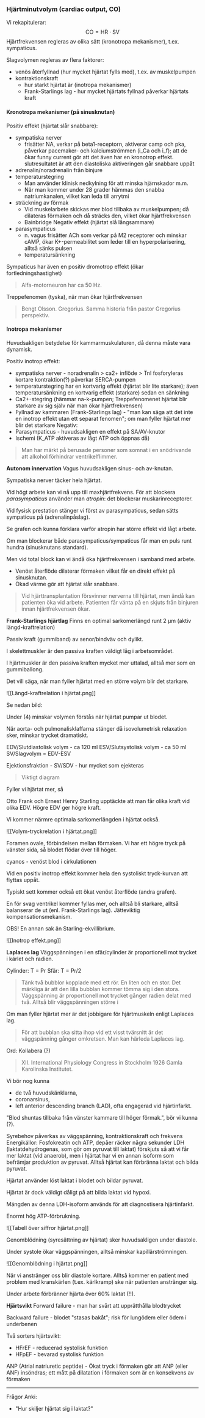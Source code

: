 ### Hjärtminutvolym (cardiac output, CO)
Vi rekapitulerar:
$$\text{CO}=\text{HR}\cdot \text{SV}$$
Hjärtfrekvensen regleras av olika sätt (kronotropa mekanismer), t.ex. sympaticus.

Slagvolymen regleras av flera faktorer:
- venös återfyllnad (hur mycket hjärtat fylls med), t.ex. av muskelpumpen
- kontraktionskraft
	- hur starkt hjärtat är (inotropa mekanismer)
	- Frank-Starlings lag - hur mycket hjärtats fyllnad påverkar hjärtats kraft


#### Kronotropa mekanismer (på sinusknutan)
Positiv effekt (hjärtat slår snabbare):
- sympatiska nerver
	- frisätter NA, verkar på beta1-receptorn, aktiverar camp och pka, påverkar pacemaker- och kalciumströmmen (i_Ca och i_f); att de ökar funny current gör att det även har en kronotrop effekt. slutresultatet är att den diastoliska aktiveringen går snabbare uppåt
- adrenalin/noradrenalin från binjure
- temperaturstegring
	- Man använder klinisk nedkylning för att minska hjärnskador m.m.
	- När man kommer under 28 grader hämmas den snabba natriumkanalen, vilket kan leda till arrytmi
- sträckning av förmak
	- Vid muskelarbete skickas mer blod tillbaka av muskelpumpen; då dilateras förmaken och då sträcks den, vilket ökar hjärtfrekvensen
	- Bainbridge
Negativ effekt (hjärtat slå långsammare)
- parasympaticus
	- n. vagus frisätter ACh som verkar på M2 receptorer och minskar cAMP, ökar K+-permeabilitet som leder till en hyperpolarisering, alltså sänks pulsen
	- temperatursänkning

Sympaticus har även en positiv dromotrop effekt (ökar fortledningshastighet)

> Alfa-motorneuron har ca 50 Hz.

Treppefenomen (tyska), när man ökar hjärtfrekvensen 

> Bengt Olsson. Gregorius. Samma historia från pastor Gregorius perspektiv.

#### Inotropa mekanismer
Huvudsakligen betydelse för kammarmuskulaturen, då denna måste vara dynamisk.

Positiv inotrop effekt:
- sympatiska nerver - noradrenalin > ca2+ inflöde > TnI fosforyleras kortare kontraktion(?) påverkar SERCA-pumpen
- temperaturstegring har en kortvarig effekt (hjärtat blir lite starkare); även temperatursänkning en kortvarig effekt (starkare) sedan en sänkning
- Ca2+-stegring (hämmar na-k-pumpen; Treppefenomenet hjärtat blir starkare av sig själv när man ökar hjärtfrekvensen)
- Fyllnad av kammaren (Frank-Starlings lag) - "man kan säga att det inte en inotrop effekt utan ett separat fenomen"; om man fyller hjärtat mer blir det starkare
Negativ:
- Parasympaticus - huvudsakligen en effekt på SA/AV-knutor
- Ischemi (K_ATP aktiveras av lågt ATP och öppnas då)


> Man har märkt på berusade personer som somnat i en snödrivande att alkohol förhindrar ventrikelflimmer.

**Autonom innervation**
Vagus huvudsakligen sinus- och av-knutan.

Sympatiska nerver täcker hela hjärtat.

Vid högt arbete kan vi nå upp till maxhjärtfrekvens. För att blockera *parasympaticus* använder man *atropin*: det blockerar muskarinreceptorer.

Vid fysisk prestation stänger vi först av parasympaticus, sedan sätts sympaticus på (adrenalinpåslag).

Se grafen och kunna förklara varför atropin har större effekt vid lågt arbete.

Om man blockerar både parasympaticus/sympaticus får man en puls runt hundra (sinusknutans standard).

Men vid total block kan vi ändå öka hjärtfrekvensen i samband med arbete.
- Venöst återflöde dilaterar förmaken vilket får en direkt effekt på sinusknutan.
- Ökad värme gör att hjärtat slår snabbare.

> Vid hjärttransplantation försvinner nerverna till hjärtat, men ändå kan patienten öka vid arbete. Patienten får vänta på en skjuts från binjuren innan hjärtfrekvensen ökar.

**Frank-Starlings hjärtlag**
Finns en optimal sarkomerlängd runt 2 μm (aktiv längd-kraftrelation)

Passiv kraft (gummiband) av senor/bindväv och dylikt.

I skelettmuskler är den passiva kraften väldigt låg i arbetsområdet.

I hjärtmuskler är den passiva kraften mycket mer uttalad, alltså mer som en gummiballong.

Det vill säga, när man fyller hjärtat med en större volym blir det starkare.

![[Längd-kraftrelation i hjärtat.png]]

Se nedan bild:

Under (4) minskar volymen förstås när hjärtat pumpar ut blodet.

När aorta- och pulmonalisklaffarna stänger då isovolumetrisk relaxation sker, minskar trycket dramatiskt.

EDV/Slutdiastolisk volym - ca 120 ml
ESV/Slutsystolisk volym - ca 50 ml
SV/Slagvolym = EDV-ESV

Ejektionsfraktion - SV/SDV - hur mycket som ejekteras

> Viktigt diagram

Fyller vi hjärtat mer, så 

Otto Frank och Ernest Henry Starling upptäckte att man får olika kraft vid olika EDV. Högre EDV ger högre kraft.

Vi kommer närmre optimala sarkomerlängden i hjärtat också.

![[Volym-tryckrelation i hjärtat.png]]

Foramen ovale, förbindelsen mellan förmaken. Vi har ett högre tryck på vänster sida, så blodet flödar över till höger.

cyanos - venöst blod i cirkulationen

Vid en positiv inotrop effekt kommer hela den systoliskt tryck-kurvan att flyttas uppåt.

Typiskt sett kommer också ett ökat venöst återflöde (andra grafen).


En för svag ventrikel kommer fyllas mer, och alltså bli starkare, alltså balanserar de ut (enl. Frank-Starlings lag). Jätteviktig kompensationsmekanism.

OBS! En annan sak än Starling-ekvillibrium.


![[Inotrop effekt.png]]


**Laplaces lag**
Väggspänningen i en sfär/cylinder är proportionell mot trycket i kärlet och radien.

Cylinder: T = Pr
Sfär: T = Pr/2

> Tänk två bubblor kopplade med ett rör. En liten och en stor. Det märkliga är att den lilla bubblan kommer tömma sig i den stora. Väggspänning är proportionell mot trycket gånger radien delat med två. Alltså blir väggspänningen större i 

Om man fyller hjärtat mer är det jobbigare för hjärtmuskeln enligt Laplaces lag.

>För att bubblan ska sitta ihop vid ett visst tvärsnitt är det väggspänning gånger omkretsen. Man kan härleda Laplaces lag.

Ord: Kollabera (?)

> XII. International Physiology Congress in Stockholm 1926
> Gamla Karolinska Institutet.

Vi bör nog kunna
- de två huvudskänklarna,
- coronarsinus,
- left anterior descending branch (LAD), ofta engagerad vid hjärtinfarkt.

"Blod shuntas tillbaka från vänster kammare till höger förmak.", bör vi kunna (?).

Syrebehov påverkas av väggspänning, kontraktionskraft och frekvens
Energikällor: Fosfokreatin och ATP, depåer räcker några sekunder
LDH (laktatdehydrogenas, som gör om pyruvat till laktat) förskjuts så att vi får mer laktat (vid anaerob), men i hjärtat har vi en annan isoform som befrämjar produktion av pyruvat. Alltså hjärtat kan förbränna laktat och bilda pyruvat.

Hjärtat använder löst laktat i blodet och bildar pyruvat.

Hjärtat är dock väldigt dåligt på att bilda laktat vid hypoxi.

Mängden av denna LDH-isoform används för att diagnostisera hjärtinfarkt.

Enormt hög ATP-förbrukning.

![[Tabell över siffror hjärtat.png]]

Genomblödning (syresättning av hjärtat) sker huvudsakligen under diastole.

Under systole ökar väggspänningen, alltså minskar kapillärströmningen.

![[Genomblödning i hjärtat.png]]

När vi anstränger oss blir diastole kortare. Alltså kommer en patient med problem med kranskärlen (t.ex. kärlkramp) ske när patienten anstränger sig.

Under arbete förbränner hjärta över 60% laktat (!!).

**Hjärtsvikt**
Forward failure - man har svårt att upprätthålla blodtrycket

Backward failure - blodet "stasas bakåt"; risk för lungödem eller ödem i underbenen

Två sorters hjärtsvikt:
- HFrEF - reducerad systolisk funktion
- HFpEF - bevarad systolisk funktion

ANP (Atrial natriuretic peptide) - Ökat tryck i förmaken gör att ANP (eller ANF) insöndras; ett mått på dilatation i förmaken som är en konsekvens av förmaken

---

Frågor Anki:
- "Hur skiljer hjärtat sig i laktat?"